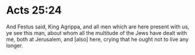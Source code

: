 # Acts 25:24

And Festus said, King Agrippa, and all men which are here present with us, ye see this man, about whom all the multitude of the Jews have dealt with me, both at Jerusalem, and [also] here, crying that he ought not to live any longer.